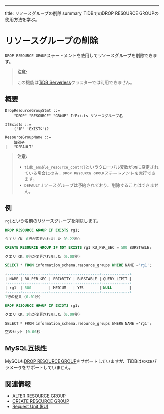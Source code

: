 ---
title: リソースグループの削除
summary: TiDBでのDROP RESOURCE GROUPの使用方法を学ぶ。

# リソースグループの削除

`DROP RESOURCE GROUP`ステートメントを使用してリソースグループを削除できます。

> **注意:**
>
> この機能は[TiDB Serverless](https://docs.pingcap.com/tidbcloud/select-cluster-tier#tidb-serverless)クラスターでは利用できません。

## 概要

```ebnf+diagram
DropResourceGroupStmt ::=
    "DROP" "RESOURCE" "GROUP" IfExists リソースグループ名

IfExists ::=
    ('IF' 'EXISTS')?

ResourceGroupName ::=
    識別子
|   "DEFAULT"
```

> **注意:**
>
> - `tidb_enable_resource_control`というグローバル変数が`ON`に設定されている場合にのみ、`DROP RESOURCE GROUP`ステートメントを実行できます。
> - `DEFAULT`リソースグループは予約されており、削除することはできません。

## 例

`rg1`という名前のリソースグループを削除します。

```sql
DROP RESOURCE GROUP IF EXISTS rg1;
```

```sql
クエリ OK、0行が変更されました (0.22秒)
```

```sql
CREATE RESOURCE GROUP IF NOT EXISTS rg1 RU_PER_SEC = 500 BURSTABLE;
```

```sql
クエリ OK、0行が変更されました (0.08秒)
```

```sql
SELECT * FROM information_schema.resource_groups WHERE NAME ='rg1';
```

```sql
+------+------------+----------+-----------+-------------+
| NAME | RU_PER_SEC | PRIORITY | BURSTABLE | QUERY_LIMIT |
+------+------------+----------+-----------+-------------+
| rg1  | 500        | MEDIUM   | YES       | NULL        |
+------+------------+----------+-----------+-------------+
1行の結果 (0.01秒)
```

```sql
DROP RESOURCE GROUP IF EXISTS rg1;
```

```sql
クエリ OK、1行が変更されました (0.09秒)
```

```
SELECT * FROM information_schema.resource_groups WHERE NAME ='rg1';
```

```sql
空のセット (0.00秒)
```

## MySQL互換性

MySQLも[DROP RESOURCE GROUP](https://dev.mysql.com/doc/refman/8.0/en/drop-resource-group.html)をサポートしていますが、TiDBは`FORCE`パラメータをサポートしていません。

## 関連情報

* [ALTER RESOURCE GROUP](/sql-statements/sql-statement-alter-resource-group.md)
* [CREATE RESOURCE GROUP](/sql-statements/sql-statement-create-resource-group.md)
* [Request Unit (RU)](/tidb-resource-control.md#what-is-request-unit-ru)